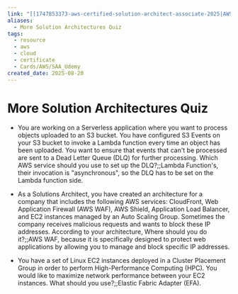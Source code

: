 ```yaml
---
link: "[[1747853373-aws-certified-solution-architect-associate-2025|AWS Certified Solution Architect Associate 2025]]"
aliases:
  - More Solution Architectures Quiz
tags:
  - resource
  - aws
  - cloud
  - certificate
  - Cards/AWS/SAA_Udemy
created_date: 2025-08-20
---
```

# More Solution Architectures Quiz
- You are working on a Serverless application where you want to process objects uploaded to an S3 bucket. You have configured S3 Events on your S3 bucket to invoke a Lambda function every time an object has been uploaded. You want to ensure that events that can't be processed are sent to a Dead Letter Queue (DLQ) for further processing. Which AWS service should you use to set up the DLQ?;;Lambda Function's, their invocation is "asynchronous", so the DLQ has to be set on the Lambda function side.
<!--SR:!2025-09-04,10,270-->
- As a Solutions Architect, you have created an architecture for a company that includes the following AWS services: CloudFront, Web Application Firewall (AWS WAF), AWS Shield, Application Load Balancer, and EC2 instances managed by an Auto Scaling Group. Sometimes the company receives malicious requests and wants to block these IP addresses. According to your architecture, Where should you do it?;;AWS WAF, because it is specifically designed to protect web applications by allowing you to manage and block specific IP addresses.
<!--SR:!2025-09-09,15,290-->
- You have a set of Linux EC2 instances deployed in a Cluster Placement Group in order to perform High-Performance Computing (HPC). You would like to maximize network performance between your EC2 instances. What should you use?;;Elastic Fabric Adapter (EFA).
<!--SR:!2025-09-06,12,270-->



